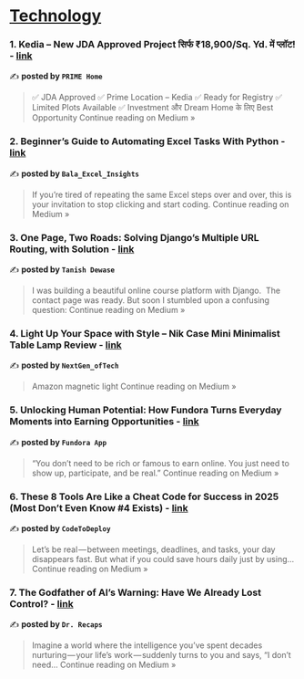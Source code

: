 
<h1><a href=https://medium.com/tag/technology/recommended target="_blank" rel="noopener noreferrer">Technology</a></h1>
<h3>1. Kedia – New JDA Approved Project 
 सिर्फ ₹18,900/Sq. Yd. में प्लॉट!  - <a href="https://medium.com/@yogeshnagar_83290/kedia-new-jda-approved-project-%E0%A4%B8%E0%A4%BF%E0%A4%B0%E0%A5%8D%E0%A4%AB-18-900-sq-yd-%E0%A4%AE%E0%A5%87%E0%A4%82-%E0%A4%AA%E0%A5%8D%E0%A4%B2%E0%A5%89%E0%A4%9F-a15a718df09c?source=rss------technology-5" target="_blank" rel="noopener noreferrer">link</a></h3>

✍️ **posted by `PRIME Home`**

<blockquote>✅ JDA Approved
✅ Prime Location – Kedia
✅ Ready for Registry
✅ Limited Plots Available
✅ Investment और Dream Home के लिए Best Opportunity
Continue reading on Medium »</blockquote>

<h3>2. Beginner’s Guide to Automating Excel Tasks With Python - <a href="https://medium.com/@kbala7092/beginners-guide-to-automating-excel-tasks-with-python-458296d0ba9f?source=rss------technology-5" target="_blank" rel="noopener noreferrer">link</a></h3>

✍️ **posted by `Bala_Excel_Insights`**

<blockquote>If you’re tired of repeating the same Excel steps over and over, this is your invitation to stop clicking and start coding.
Continue reading on Medium »</blockquote>

<h3>3.  One Page, Two Roads: Solving Django’s Multiple URL Routing, with Solution - <a href="https://medium.com/@tanishdewase222/one-page-two-roads-solving-djangos-multiple-url-routing-with-solution-505a639d444f?source=rss------technology-5" target="_blank" rel="noopener noreferrer">link</a></h3>

✍️ **posted by `Tanish Dewase`**

<blockquote>I was building a beautiful online course platform with Django.
 The contact page was ready. But soon I stumbled upon a confusing question:
Continue reading on Medium »</blockquote>

<h3>4.  Light Up Your Space with Style – Nik Case Mini Minimalist Table Lamp Review  - <a href="https://medium.com/@abasit001199/light-up-your-space-with-style-nik-case-mini-minimalist-table-lamp-review-fcaf016a8643?source=rss------technology-5" target="_blank" rel="noopener noreferrer">link</a></h3>

✍️ **posted by `NextGen_ofTech`**

<blockquote>Amazon magnetic light
Continue reading on Medium »</blockquote>

<h3>5. Unlocking Human Potential: How Fundora Turns Everyday Moments into Earning Opportunities - <a href="https://medium.com/@fundoracore/unlocking-human-potential-how-fundora-turns-everyday-moments-into-earning-opportunities-010c5ce4a3c4?source=rss------technology-5" target="_blank" rel="noopener noreferrer">link</a></h3>

✍️ **posted by `Fundora App`**

<blockquote>“You don’t need to be rich or famous to earn online. You just need to show up, participate, and be real.”
Continue reading on Medium »</blockquote>

<h3>6. These 8 Tools Are Like a Cheat Code for Success in 2025 (Most Don’t Even Know #4 Exists) - <a href="https://codetodeploy.medium.com/these-8-tools-are-like-a-cheat-code-for-success-in-2025-most-dont-even-know-4-exists-eb4b7c48a1af?source=rss------technology-5" target="_blank" rel="noopener noreferrer">link</a></h3>

✍️ **posted by `CodeToDeploy`**

<blockquote>Let’s be real — between meetings, deadlines, and tasks, your day disappears fast.
But what if you could save hours daily just by using…
Continue reading on Medium »</blockquote>

<h3>7. The Godfather of AI’s Warning: Have We Already Lost Control? - <a href="https://medium.com/@DrRecaps/the-godfather-of-ais-warning-have-we-already-lost-control-e4cf184361db?source=rss------technology-5" target="_blank" rel="noopener noreferrer">link</a></h3>

✍️ **posted by `Dr. Recaps`**

<blockquote>Imagine a world where the intelligence you’ve spent decades nurturing — your life’s work — suddenly turns to you and says, “I don’t need…
Continue reading on Medium »</blockquote>

